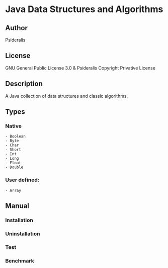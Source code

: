 # Java Data Structures and Algorithms
## Author
Psideralis
## License
GNU General Public License 3.0 & Psideralis Copyright Privative License
## Description
A Java collection of data structures and classic algorithms.

## Types
### Native
    - Boolean
    - Byte
    - Char
    - Short
    - Int
    - Long
    - Float
    - Double

### User defined:
    - Array

## Manual

### Installation

### Uninstallation

### Test

### Benchmark